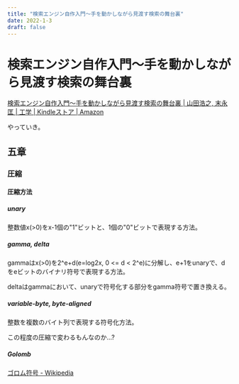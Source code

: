 ```yaml
---
title: "検索エンジン自作入門～手を動かしながら見渡す検索の舞台裏"
date: 2022-1-3
draft: false
---
```

# 検索エンジン自作入門～手を動かしながら見渡す検索の舞台裏



[検索エンジン自作入門～手を動かしながら見渡す検索の舞台裏 | 山田浩之, 末永匡 | 工学 | Kindleストア | Amazon](https://www.amazon.co.jp/dp/B00NUZ32MU/ref=dp-kindle-redirect?_encoding=UTF8&btkr=1)



やっていき。



## 五章



### 圧縮



#### 圧縮方法



##### unary



整数値x(>0)をx-1個の"1"ビットと、1個の"0"ビットで表現する方法。



##### gamma, delta



gammaはx(>0)を2^e+d(e=log2x, 0 <= d < 2^e)に分解し、e+1をunaryで、dをeビットのバイナリ符号で表現する方法。



deltaはgammaにおいて、unaryで符号化する部分をgamma符号で置き換える。



##### variable-byte, byte-aligned



整数を複数のバイト列で表現する符号化方法。



この程度の圧縮で変わるもんなのか...?



##### Golomb



[ゴロム符号 - Wikipedia](https://ja.wikipedia.org/wiki/%E3%82%B4%E3%83%AD%E3%83%A0%E7%AC%A6%E5%8F%B7)
